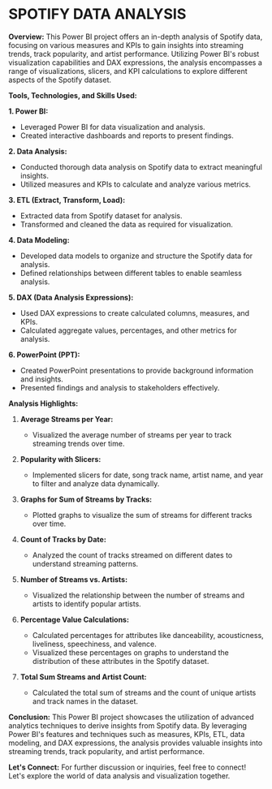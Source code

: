 # SPOTIFY DATA ANALYSIS

**Overview:**
This Power BI project offers an in-depth analysis of Spotify data, focusing on various measures and KPIs to gain insights into streaming trends, track popularity, and artist performance. Utilizing Power BI's robust visualization capabilities and DAX expressions, the analysis encompasses a range of visualizations, slicers, and KPI calculations to explore different aspects of the Spotify dataset.

**Tools, Technologies, and Skills Used:**

**1. Power BI:**
- Leveraged Power BI for data visualization and analysis.
- Created interactive dashboards and reports to present findings.

**2. Data Analysis:**
- Conducted thorough data analysis on Spotify data to extract meaningful insights.
- Utilized measures and KPIs to calculate and analyze various metrics.

**3. ETL (Extract, Transform, Load):**
- Extracted data from Spotify dataset for analysis.
- Transformed and cleaned the data as required for visualization.

**4. Data Modeling:**
- Developed data models to organize and structure the Spotify data for analysis.
- Defined relationships between different tables to enable seamless analysis.

**5. DAX (Data Analysis Expressions):**
- Used DAX expressions to create calculated columns, measures, and KPIs.
- Calculated aggregate values, percentages, and other metrics for analysis.

**6. PowerPoint (PPT):**
- Created PowerPoint presentations to provide background information and insights.
- Presented findings and analysis to stakeholders effectively.

**Analysis Highlights:**

1. **Average Streams per Year:**
   - Visualized the average number of streams per year to track streaming trends over time.

2. **Popularity with Slicers:**
   - Implemented slicers for date, song track name, artist name, and year to filter and analyze data dynamically.

3. **Graphs for Sum of Streams by Tracks:**
   - Plotted graphs to visualize the sum of streams for different tracks over time.

4. **Count of Tracks by Date:**
   - Analyzed the count of tracks streamed on different dates to understand streaming patterns.

5. **Number of Streams vs. Artists:**
   - Visualized the relationship between the number of streams and artists to identify popular artists.

6. **Percentage Value Calculations:**
   - Calculated percentages for attributes like danceability, acousticness, liveliness, speechiness, and valence.
   - Visualized these percentages on graphs to understand the distribution of these attributes in the Spotify dataset.

7. **Total Sum Streams and Artist Count:**
   - Calculated the total sum of streams and the count of unique artists and track names in the dataset.


**Conclusion:**
This Power BI project showcases the utilization of advanced analytics techniques to derive insights from Spotify data. By leveraging Power BI's features and techniques such as measures, KPIs, ETL, data modeling, and DAX expressions, the analysis provides valuable insights into streaming trends, track popularity, and artist performance.

**Let's Connect:**
For further discussion or inquiries, feel free to connect! Let's explore the world of data analysis and visualization together.
